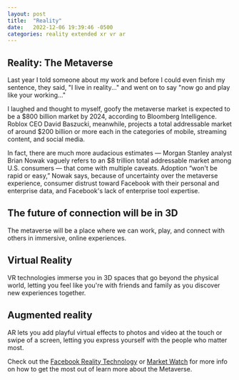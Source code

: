 ```yaml
---
layout: post
title:  "Reality"
date:   2022-12-06 19:39:46 -0500
categories: reality extended xr vr ar
---
```


## Reality: The Metaverse

Last year I told someone about my work and before I could even finish my sentence, they said, "I live in reality..." and went on to say "now go and play like your working..."

I laughed and thought to myself, goofy the metaverse market is expected to be a $800 billion market by 2024, according to Bloomberg Intelligence. Roblox CEO David Baszucki, meanwhile, projects a total addressable market of around $200 billion or more each in the categories of mobile, streaming content, and social media.

In fact, there are much more audacious estimates — Morgan Stanley analyst Brian Nowak vaguely refers to an $8 trillion total addressable market among U.S. consumers — that come with multiple caveats. Adoption “won't be rapid or easy,” Nowak says, because of uncertainty over the metaverse experience, consumer distrust toward Facebook with their personal and enterprise data, and Facebook's lack of enterprise tool expertise.

## The future of connection will be in 3D

The metaverse will be a place where we can work, play, and connect with others in immersive, online experiences.

## Virtual Reality

VR technologies immerse you in 3D spaces that go beyond the physical world, letting you feel like you're with friends and family as you discover new experiences together.

## Augmented reality
AR lets you add playful virtual effects to photos and video at the touch or swipe of a screen, letting you express yourself with the people who matter most.

Check out the [Facebook Reality Technology](https://about.facebook.com/technologies) or [Market Watch](https://www.marketwatch.com/story/what-is-the-metaverse) for more info on how to get the most out of learn more about the Metaverse.
